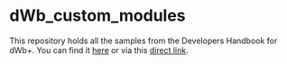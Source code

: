 # dWb_custom_modules

This repository holds all the samples from the Developers Handbook for dWb+. You can find it 
[here](https://elbosso.github.io/dWb.html)
or via this 
[direct link](https://elbosso.github.io/resources/pdf/handbook.pdf).